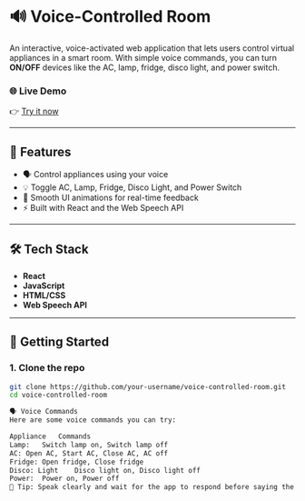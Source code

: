 # 🔊 Voice-Controlled Room

An interactive, voice-activated web application that lets users control virtual appliances in a smart room. With simple voice commands, you can turn **ON/OFF** devices like the AC, lamp, fridge, disco light, and power switch.

### 🌐 Live Demo
👉 [Try it now](https://voice-controlled-room.vercel.app/)

---

## 🎯 Features

- 🗣️ Control appliances using your voice
- 💡 Toggle AC, Lamp, Fridge, Disco Light, and Power Switch
- 🎨 Smooth UI animations for real-time feedback
- ⚡ Built with React and the Web Speech API

---

## 🛠️ Tech Stack

- **React**
- **JavaScript**
- **HTML/CSS**
- **Web Speech API**

---

## 🚀 Getting Started

### 1. Clone the repo

```bash
git clone https://github.com/your-username/voice-controlled-room.git
cd voice-controlled-room

🗣️ Voice Commands
Here are some voice commands you can try:

Appliance	Commands
Lamp:	Switch lamp on, Switch lamp off
AC:	Open AC, Start AC, Close AC, AC off
Fridge:	Open fridge, Close fridge
Disco: Light	Disco light on, Disco light off
Power:	Power on, Power off
📝 Tip: Speak clearly and wait for the app to respond before saying the next command.

